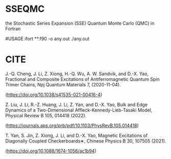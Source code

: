 # SSEQMC
 the Stochastic Series Expansion (SSE) Quantum Monte Carlo (QMC) in Fortran

#USAGE
 ifort **.f90 -o any.out
 ./any.out

# CITE

J.-Q. Cheng, J. Li, Z. Xiong, H.-Q. Wu, A. W. Sandvik, and D.-X. Yao, Fractional and Composite Excitations of Antiferromagnetic Quantum Spin Trimer Chains, Npj Quantum Materials 7, (2020-11-04).

(https://doi.org/10.1038/s41535-021-00416-4)

Z. Liu, J. Li, R.-Z. Huang, J. Li, Z. Yan, and D.-X. Yao, Bulk and Edge Dynamics of a Two-Dimensional Affleck-Kennedy-Lieb-Tasaki Model, Physical Review B 105, 014418 (2022).

(https://journals.aps.org/prb/pdf/10.1103/PhysRevB.105.014418)

T. Yan, S. Jin, Z. Xiong, J. Li, and D.-X. Yao, Magnetic Excitations of Diagonally Coupled Checkerboards∗, Chinese Physics B 30, 107505 (2021).

(https://doi.org/10.1088/1674-1056/ac1b94)
